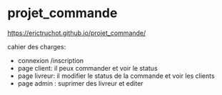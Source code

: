 # projet_commande

https://erictruchot.github.io/projet_commande/

cahier des charges:
- connexion /inscription
- page client: il peux commander et voir le status
- page livreur: il modifier le status de la commande et voir les clients
- page admin : suprimer des livreur et editer
